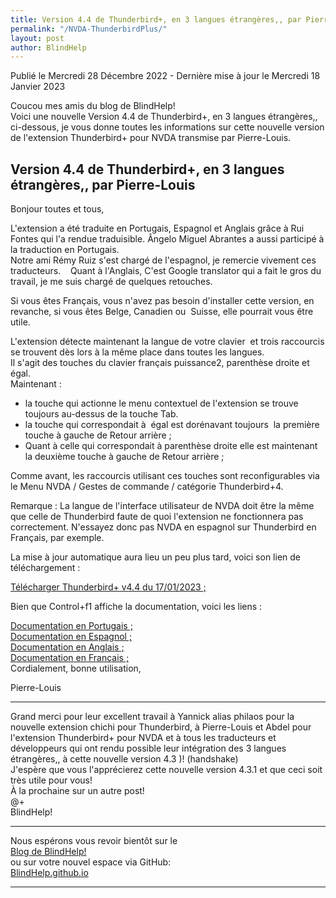 ```yaml
---
title: Version 4.4 de Thunderbird+, en 3 langues étrangères,, par Pierre-Louis
permalink: "/NVDA-ThunderbirdPlus/"
layout: post
author: BlindHelp
---
```


<footer>Publié le Mercredi 28 Décembre 2022 - Dernière mise à jour le Mercredi 18 Janvier 2023</footer>

Coucou mes amis du blog de BlindHelp!    
Voici une nouvelle Version 4.4 de Thunderbird+, en 3 langues étrangères,, ci-dessous, je vous donne toutes les informations sur cette nouvelle version de l'extension Thunderbird+ pour NVDA transmise par Pierre-Louis.    

## Version 4.4 de Thunderbird+, en 3 langues étrangères,, par Pierre-Louis

Bonjour toutes et tous,    

L'extension a été traduite en Portugais, Espagnol et Anglais grâce à Rui Fontes qui l'a rendue traduisible. Ângelo Miguel Abrantes a aussi participé à la traduction en Portugais.    
Notre ami Rémy Ruiz s'est chargé de l'espagnol, je remercie vivement ces traducteurs.    Quant à l'Anglais, C'est Google translator qui a fait le gros du travail, je me suis chargé de quelques retouches.    

Si vous êtes Français, vous n'avez pas besoin d'installer cette version, en revanche, si vous êtes Belge, Canadien ou  Suisse, elle pourrait vous être utile.    

L'extension détecte maintenant la langue de votre clavier  et trois raccourcis se trouvent dès lors à la même place dans toutes les langues.    
Il s'agit des touches du clavier français puissance2, parenthèse droite et égal.    
Maintenant :    


* la touche qui actionne le menu contextuel de l'extension se trouve toujours au-dessus de la touche Tab.
* la touche qui correspondait à  égal est dorénavant toujours  la première touche à gauche de Retour arrière ;
* Quant à celle qui correspondait à parenthèse droite elle est maintenant la deuxième touche à gauche de Retour arrière ;


Comme avant, les raccourcis utilisant ces touches sont reconfigurables via le Menu NVDA / Gestes de commande / catégorie Thunderbird+4.    

Remarque : La langue de l'interface utilisateur de NVDA doit être la même que celle de Thunderbird faute de quoi l'extension ne fonctionnera pas correctement. N'essayez donc pas NVDA en espagnol sur Thunderbird en Français, par exemple.    

La mise à jour automatique aura lieu un peu plus tard, voici son lien de téléchargement :    

[Télécharger Thunderbird+ v4.4 du 17/01/2023 ;](http://www.rptools.org/?p=8610)


Bien que Control+f1 affiche la documentation, voici les liens :    

[Documentation en Portugais ;](http://www.rptools.org/Outils-DV/NVDA-ThunderbirdPlus-pt.html)    
[Documentation en Espagnol ;](http://www.rptools.org/Outils-DV/NVDA-ThunderbirdPlus-es.html)    
[Documentation en Anglais ;](http://www.rptools.org/Outils-DV/NVDA-ThunderbirdPlus-en.html)    
[Documentation en Français ;](http://www.rptools.org/Outils-DV/NVDA-ThunderbirdPlus.html)    
Cordialement, bonne utilisation,    

Pierre-Louis    

---

Grand merci pour leur excellent travail à Yannick alias philaos pour la nouvelle extension chichi pour Thunderbird, à Pierre-Louis et Abdel pour l'extension Thunderbird+ pour NVDA et à tous les traducteurs et développeurs qui ont rendu possible leur intégration des 3 langues étrangères,, à cette nouvelle version 4.3 )! (handshake)    
J'espère que vous l'apprécierez cette nouvelle version 4.3.1 et que ceci  soit très utile pour vous!    
À la prochaine sur un autre post!     
@+    
BlindHelp!    

---

Nous espérons vous revoir bientôt sur le      
[Blog de BlindHelp!](http://blindhelp.blogspot.fr/)                    
ou sur  votre nouvel espace via GitHub:                     
[BlindHelp.github.io](https://blindhelp.github.io)                    

---
